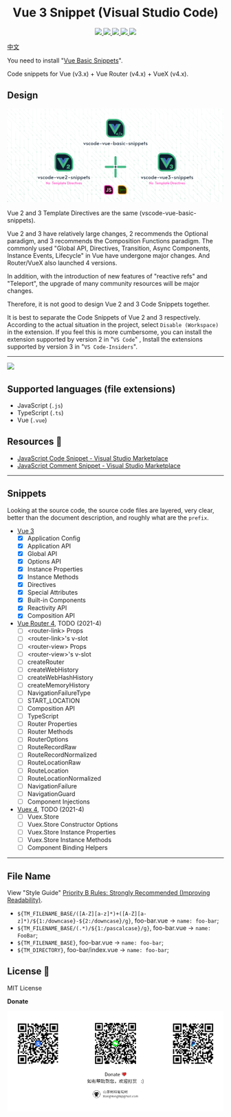 <p>
  <h1 align="center">Vue 3 Snippet (Visual Studio Code)</h1>
</p>

<p align="center">
  <a href="https://github.com/xianghongai/vscode-vue3-snippets">
    <img src="https://img.shields.io/github/repo-size/xianghongai/vscode-vue3-snippets?style=plastic&color=4ac51c">
  </a>
  <a href="https://marketplace.visualstudio.com/items?itemName=NicholasHsiang.vscode-vue3-snippets">
    <img src="https://vsmarketplacebadge.apphb.com/version-short/NicholasHsiang.vscode-vue3-snippets.svg?style=plastic&color=f07b3c">
  </a>
  <a href="https://marketplace.visualstudio.com/items?itemName=NicholasHsiang.vscode-vue3-snippets">
    <img src="https://vsmarketplacebadge.apphb.com/installs-short/NicholasHsiang.vscode-vue3-snippets.svg?style=plastic&color=4ac51c">
  </a>
  <a href="https://marketplace.visualstudio.com/items?itemName=NicholasHsiang.vscode-vue3-snippets">
    <img src="https://vsmarketplacebadge.apphb.com/rating-short/NicholasHsiang.vscode-vue3-snippets.svg?style=plastic&color=4ac51c">
  </a>
  <a href="https://marketplace.visualstudio.com/items?itemName=NicholasHsiang.vscode-vue3-snippets">
    <img src="https://img.shields.io/github/license/xianghongai/vscode-vue3-snippets?maxAge=2592000&style=plastic&color=4ac51c">
  </a>
</p>

[中文](./README_CN.md)

You need to install "[Vue Basic Snippets](https://marketplace.visualstudio.com/items?itemName=NicholasHsiang.vscode-vue-basic-snippets)".

Code snippets for Vue (v3.x) + Vue Router (v4.x) + VueX (v4.x).

## Design

![](https://raw.githubusercontent.com/caringrun/assets/master/vscode-vue-snippets.png)

Vue 2 and 3 Template Directives are the same (vscode-vue-basic-snippets).

Vue 2 and 3 have relatively large changes, 2 recommends the Optional paradigm, and 3 recommends the Composition Functions paradigm. The commonly used "Global API, Directives, Transition, Async Components, Instance Events, Lifecycle" in Vue have undergone major changes. And Router/VueX also launched 4 versions.

In addition, with the introduction of new features of "reactive refs" and "Teleport", the upgrade of many community resources will be major changes.

Therefore, it is not good to design Vue 2 and 3 Code Snippets together.

It is best to separate the Code Snippets of Vue 2 and 3 respectively. According to the actual situation in the project, select `Disable (Workspace)` in the extension. If you feel this is more cumbersome, you can install the extension supported by version 2 in "`VS Code`" , Install the extensions supported by version 3 in "`VS Code-Insiders`".

---

![](https://raw.githubusercontent.com/caringrun/assets/master/vscode-vue3-snippets.gif)

## Supported languages (file extensions)

- JavaScript (`.js`)
- TypeScript (`.ts`)
- Vue (`.vue`)


## Resources 🤞

- [JavaScript Code Snippet - Visual Studio Marketplace](https://marketplace.visualstudio.com/items?itemName=NicholasHsiang.vscode-javascript-snippet)
- [JavaScript Comment Snippet - Visual Studio Marketplace](https://marketplace.visualstudio.com/items?itemName=NicholasHsiang.vscode-javascript-comment)

---

## Snippets

Looking at the source code, the source code files are layered, very clear, better than the document description, and roughly what are the `prefix`.

+ [Vue 3](https://v3.vuejs.org/)
    - [x] Application Config
    - [x] Application API
    - [x] Global API
    - [x] Options API
    - [x] Instance Properties
    - [x] Instance Methods
    - [x] Directives
    - [x] Special Attributes
    - [x] Built-in Components
    - [x] Reactivity API
    - [x] Composition API
+ [Vue Router 4](https://next.router.vuejs.org/), TODO (2021-4)
    - [ ] \<router-link> Props
    - [ ] \<router-link>'s v-slot
    - [ ] \<router-view> Props
    - [ ] \<router-view>'s v-slot
    - [ ] createRouter
    - [ ] createWebHistory
    - [ ] createWebHashHistory
    - [ ] createMemoryHistory
    - [ ] NavigationFailureType
    - [ ] START_LOCATION
    - [ ] Composition API
    - [ ] TypeScript
    - [ ] Router Properties
    - [ ] Router Methods
    - [ ] RouterOptions
    - [ ] RouteRecordRaw
    - [ ] RouteRecordNormalized
    - [ ] RouteLocationRaw
    - [ ] RouteLocation
    - [ ] RouteLocationNormalized
    - [ ] NavigationFailure
    - [ ] NavigationGuard
    - [ ] Component Injections
+ [Vuex 4](https://next.vuex.vuejs.org/), TODO (2021-4)
    - [ ] Vuex.Store
    - [ ] Vuex.Store Constructor Options
    - [ ] Vuex.Store Instance Properties
    - [ ] Vuex.Store Instance Methods
    - [ ] Component Binding Helpers

---


## File Name

View "Style Guide" [Priority B Rules: Strongly Recommended (Improving Readability)](https://v3.vuejs.org/style-guide/#priority-b-rules-strongly-recommended-improving-readability).

- `${TM_FILENAME_BASE/([A-Z][a-z]*)+([A-Z][a-z]*)/${1:/downcase}-${2:/downcase}/g}`, foo-bar.vue  →  `name: foo-bar`;
- `${TM_FILENAME_BASE/(.*)/${1:/pascalcase}/g}`, foo-bar.vue  →  `name: FooBar`;
- `${TM_FILENAME_BASE}`, foo-bar.vue  →  `name: foo-bar`;
- `${TM_DIRECTORY}`, foo-bar/index.vue  →  `name: foo-bar`;


## License 📃

MIT License

**Donate**

![xianghongai@gmail.com](https://raw.githubusercontent.com/caringrun/assets/master/donate.png)
